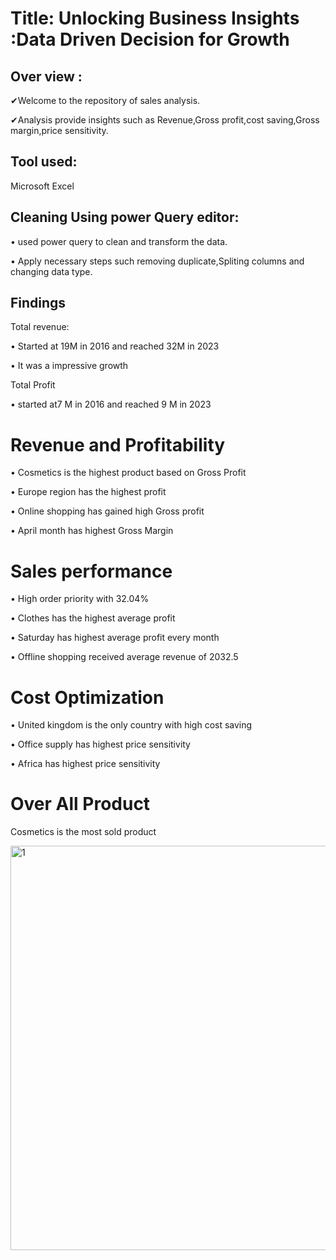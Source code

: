 # Title: Unlocking Business Insights :Data Driven Decision for Growth

## Over view :
✔Welcome to the repository of sales analysis.

✔Analysis provide insights such as Revenue,Gross profit,cost saving,Gross margin,price sensitivity.

## Tool used: 
Microsoft Excel

## Cleaning Using power Query editor:

•	used power query to clean and transform the data.

•	 Apply necessary steps such removing duplicate,Spliting columns and changing data type.


## Findings

Total revenue:

•	 Started at 19M in 2016 and reached 32M in 2023

•	 It was a impressive growth 	

Total Profit

•	started at7 M in 2016 and reached 9 M in 2023

# Revenue and Profitability

•	Cosmetics is the highest product based on Gross Profit

•	Europe region has the highest profit

•	Online shopping has gained high Gross profit

•	April month has highest Gross Margin
# Sales performance

•	High order priority with 32.04%

•	Clothes has the highest average profit

•	Saturday has highest average profit every month

•	Offline shopping received average revenue of 2032.5


# Cost Optimization

•	United kingdom is the only country with high cost saving

•	Office supply has highest price sensitivity

•	Africa has highest price sensitivity

# Over All Product

Cosmetics is the most sold product


<img width="647" alt="1" src="https://github.com/user-attachments/assets/58b09b2e-7a77-4d5b-a3b9-a70b297bc6a6">
